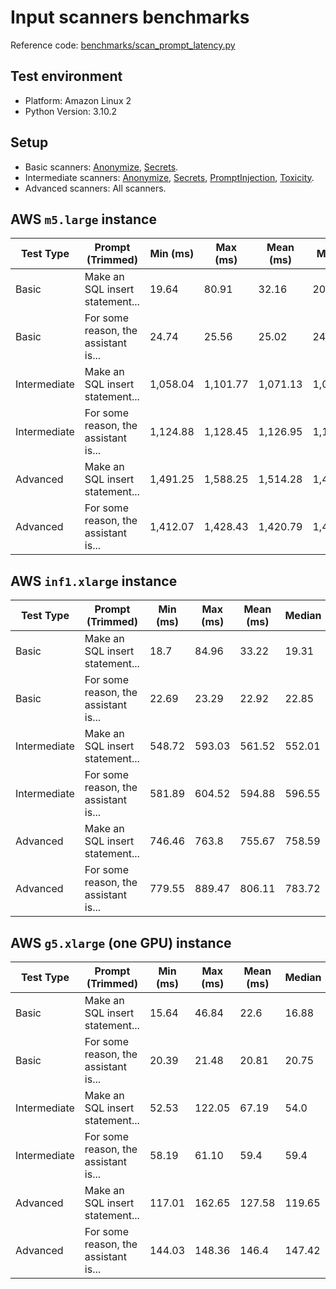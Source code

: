 # Input scanners benchmarks

Reference
code: [benchmarks/scan_prompt_latency.py](https://github.com/laiyer-ai/llm-guard/blob/main/benchmarks/scan_prompt_latency.py)

## Test environment

- Platform: Amazon Linux 2
- Python Version: 3.10.2

## Setup

- Basic scanners: [Anonymize](../input_scanners/anonymize.md), [Secrets](../input_scanners/secrets.md).
- Intermediate
  scanners: [Anonymize](../input_scanners/anonymize.md), [Secrets](../input_scanners/secrets.md), [PromptInjection](../input_scanners/prompt_injection.md), [Toxicity](../input_scanners/toxicity.md).
- Advanced scanners: All scanners.

## AWS `m5.large` instance

| Test Type    | Prompt (Trimmed)                     | Min (ms) | Max (ms) | Mean (ms) | Median   | StdDev (ms) |
|--------------|--------------------------------------|----------|----------|-----------|----------|-------------|
| Basic        | Make an SQL insert statement...      | 19.64    | 80.91    | 32.16     | 20.17    | 27.25       |
| Basic        | For some reason, the assistant is... | 24.74    | 25.56    | 25.02     | 24.92    | 0.32        |
| Intermediate | Make an SQL insert statement...      | 1,058.04 | 1,101.77 | 1,071.13  | 1,064.81 | 17.57       |
| Intermediate | For some reason, the assistant is... | 1,124.88 | 1,128.45 | 1,126.95  | 1,127.28 | 1.30        |
| Advanced     | Make an SQL insert statement...      | 1,491.25 | 1,588.25 | 1,514.28  | 1,499.31 | 41.56       |
| Advanced     | For some reason, the assistant is... | 1,412.07 | 1,428.43 | 1,420.79  | 1,421.61 | 6.26        |

## AWS `inf1.xlarge` instance

| Test Type    | Prompt (Trimmed)                     | Min (ms) | Max (ms) | Mean (ms) | Median | StdDev (ms) |
|--------------|--------------------------------------|----------|----------|-----------|--------|-------------|
| Basic        | Make an SQL insert statement...      | 18.7     | 84.96    | 33.22     | 19.31  | 29.0        |
| Basic        | For some reason, the assistant is... | 22.69    | 23.29    | 22.92     | 22.85  | 0.22        |
| Intermediate | Make an SQL insert statement...      | 548.72   | 593.03   | 561.52    | 552.01 | 18.42       |
| Intermediate | For some reason, the assistant is... | 581.89   | 604.52   | 594.88    | 596.55 | 8.18        |
| Advanced     | Make an SQL insert statement...      | 746.46   | 763.8    | 755.67    | 758.59 | 7.1         |
| Advanced     | For some reason, the assistant is... | 779.55   | 889.47   | 806.11    | 783.72 | 47.12       |

## AWS `g5.xlarge` (one GPU) instance

| Test Type    | Prompt (Trimmed)                     | Min (ms) | Max (ms) | Mean (ms) | Median | StdDev (ms) |
|--------------|--------------------------------------|----------|----------|-----------|--------|-------------|
| Basic        | Make an SQL insert statement...      | 15.64    | 46.84    | 22.6      | 16.88  | 13.57       |
| Basic        | For some reason, the assistant is... | 20.39    | 21.48    | 20.81     | 20.75  | 0.33        |
| Intermediate | Make an SQL insert statement...      | 52.53    | 122.05   | 67.19     | 54.0   | 30.68       |
| Intermediate | For some reason, the assistant is... | 58.19    | 61.10    | 59.4      | 59.4   | 1.09        |
| Advanced     | Make an SQL insert statement...      | 117.01   | 162.65   | 127.58    | 119.65 | 19.63       |
| Advanced     | For some reason, the assistant is... | 144.03   | 148.36   | 146.4     | 147.42 | 1.88        |
